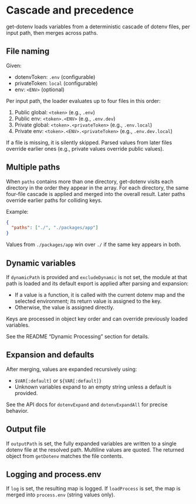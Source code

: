 # Cascade and precedence

get-dotenv loads variables from a deterministic cascade of dotenv files, per
input path, then merges across paths.

## File naming

Given:
- dotenvToken: `.env` (configurable)
- privateToken: `local` (configurable)
- env: `<ENV>` (optional)

Per input path, the loader evaluates up to four files in this order:

1. Public global: `<token>` (e.g., `.env`)
2. Public env: `<token>.<ENV>` (e.g., `.env.dev`)
3. Private global: `<token>.<privateToken>` (e.g., `.env.local`)
4. Private env: `<token>.<ENV>.<privateToken>` (e.g., `.env.dev.local`)

If a file is missing, it is silently skipped. Parsed values from later files
override earlier ones (e.g., private values override public values).

## Multiple paths

When `paths` contains more than one directory, get-dotenv visits each directory
in the order they appear in the array. For each directory, the same four-file
cascade is applied and merged into the overall result. Later paths override
earlier paths for colliding keys.

Example:
```json
{
  "paths": ["./", "./packages/app"]
}
```
Values from `./packages/app` win over `./` if the same key appears in both.

## Dynamic variables

If `dynamicPath` is provided and `excludeDynamic` is not set, the module at that
path is loaded and its default export is applied after parsing and expansion:

- If a value is a function, it is called with the current dotenv map and the
  selected environment; its return value is assigned to the key.
- Otherwise, the value is assigned directly.

Keys are processed in object key order and can override previously loaded
variables.

See the README “Dynamic Processing” section for details.

## Expansion and defaults

After merging, values are expanded recursively using:
- `$VAR[:default]` or `${VAR[:default]}`
- Unknown variables expand to an empty string unless a default is provided.

See the API docs for `dotenvExpand` and `dotenvExpandAll` for precise behavior.

## Output file

If `outputPath` is set, the fully expanded variables are written to a single
dotenv file at the resolved path. Multiline values are quoted. The returned
object from `getDotenv` matches the file contents.

## Logging and process.env

If `log` is set, the resulting map is logged. If `loadProcess` is set, the map
is merged into `process.env` (string values only).
